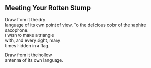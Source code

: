 Meeting Your Rotten Stump
-------------------------
Draw from it the dry  
language of its own point of view. To the delicious color of the saphire saxophone.  
I wish to make a triangle  
with, and every sight, many  
times hidden in a flag.  
  
Draw from it the hollow  
antenna of its own language.  
